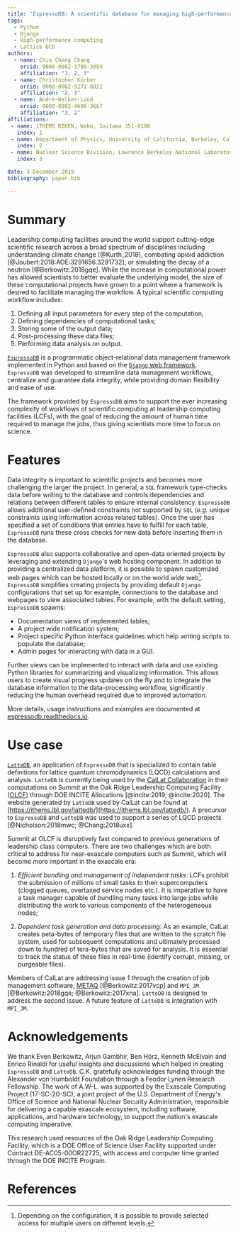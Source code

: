 ```yaml
---
title: 'EspressoDB: A scientific database for managing high-performance computing workflow'
tags:
  - Python
  - Django
  - High-performance computing
  - Lattice QCD
authors:
  - name: Chia Cheng Chang
    orcid: 0000-0002-3790-309X
    affiliation: "1, 2, 3"
  - name: Christopher Körber
    orcid: 0000-0002-9271-8022
    affiliation: "2, 3"
  - name: André~Walker-Loud
    orcid: 0000-0002-4686-3667
    affiliation: "3, 2"
affiliations:
 - name: iTHEMS RIKEN, Wako, Saitama 351-0198
   index: 1
 - name: Department of Physics, University of California, Berkeley, California 94720
   index: 2
 - name: Nuclear Science Division, Lawrence Berkeley National Laboratory, Berkeley, California 94720
   index: 3

date: 3 December 2019
bibliography: paper.bib

---
```


# Summary

Leadership computing facilities around the world support cutting-edge scientific research across a broad spectrum of disciplines including understanding climate change [@Kurth_2018], combating opioid addiction [@Joubert:2018:AOE:3291656.3291732], or simulating the decay of a neutron [@Berkowitz:2018gqe].
While the increase in computational power has allowed scientists to better evaluate the
underlying model, the size of these computational projects have grown to a point where
a framework is desired to facilitate managing the workflow.
A typical scientific computing workflow includes:

1. Defining all input parameters for every step of the computation;
2. Defining dependencies of computational tasks;
3. Storing some of the output data;
4. Post-processing these data files;
5. Performing data analysis on output.

[``EspressoDB``](https://github.com/callat-qcd/espressodb/) is a programmatic object-relational data management framework implemented in Python and based on the [``Django`` web framework](https://www.djangoproject.com).
``EspressoDB`` was developed to streamline data management workflows, centralize and guarantee data integrity, while providing domain flexibility and ease of use.

The framework provided by ``EspressoDB`` aims to support the ever increasing complexity of workflows of scientific computing at leadership computing facilities (LCFs), with the goal of reducing the amount of human time required to manage the jobs, thus giving scientists more time to focus on science.

# Features
Data integrity is important to scientific projects and becomes more challenging the larger the project.
In general, a ``SQL`` framework type-checks data before writing to the database and controls dependencies and relations between different tables to ensure internal consistency.
 ``EspressoDB`` allows additional user-defined constraints not supported by ``SQL`` (*e.g.* unique constraints using information across related tables).
Once the user has specified a set of conditions that entries have to fulfill for each table, ``EspressoDB`` runs these cross checks for new data before inserting them in the database.

``EspressoDB`` also supports collaborative and open-data oriented projects by leveraging and extending ``Django``'s web hosting component.
In addition to providing a centralized data platform, it is possible to spawn customized web pages which can be hosted locally or on the world wide web[^1].
``EspressoDB`` simplifies creating projects by providing default ``Django`` configurations that set up for example, connections to the database and webpages to view associated tables.
For example, with the default setting, ``EspressoDB`` spawns:

* Documentation views of implemented tables;
* A project wide notification system;
* Project specific Python interface guidelines which help writing scripts to populate the database;
* Admin pages for interacting with data in a GUI.

Further views can be implemented to interact with data and use existing Python libraries for summarizing and visualizing information.
This allows users to create visual progress updates on the fly and to integrate the database information to the data-processing workflow, significantly reducing the human overhead required due to improved automation.

More details, usage instructions and examples are documented at [espressodb.readthedocs.io](https://espressodb.readthedocs.io).

[^1]: Depending on the configuration, it is possible to provide selected access for multiple users on different levels.


# Use case
[``LatteDB``](https://github.com/callat-qcd/lattedb/), an application of ``EspressoDB`` that is specialized to contain table definitions for lattice quantum chromodynamics (LQCD) calculations and analysis.
``LatteDB`` is currently being used by the [CalLat Collaboration](https://a51.lbl.gov/~callat/webhome/) in their computations on Summit at the Oak Ridge Leadership Computing Facility ([OLCF](https://www.olcf.ornl.gov)) through DOE INCITE Allocations [@incite:2019; @incite:2020].
The website generated by ``LatteDB`` used by CalLat can be found at [https://ithems.lbl.gov/lattedb/](https://ithems.lbl.gov/lattedb/). A precursor to ``EspressoDB`` and ``LatteDB`` was used to support a series of LQCD projects
[@Nicholson:2018mwc; @Chang:2018uxx].

Summit at OLCF is disruptively fast compared to previous generations of leadership class computers.  There are two challenges which are both critical to address for near-exascale computers such as Summit, which will become more important in the exascale era:

1. _Efficient bundling and management of independent tasks_:
LCFs prohibit the submission of millions of small tasks to their supercomputers (clogged queues, overtaxed service nodes etc.).  It is imperative to have a task manager capable of bundling many tasks into large jobs while distributing the work to various components of the heterogeneous nodes;

2. _Dependent task generation and data processing_:
As an example, CalLat creates peta-bytes of temporary files that are written to the scratch file system, used for subsequent computations and ultimately processed down to hundred of tera-bytes that are saved for analysis.
It is essential to track the status of these files in real-time (identify corrupt, missing, or purgeable files).

Members of CalLat are addressing issue 1 through the creation of job management software, [METAQ](https://github.com/evanberkowitz/metaq) [@Berkowitz:2017vcp] and ``MPI_JM`` [@Berkowitz:2018gqe; @Berkowitz:2017xna].
``LatteDB`` is designed to address the second issue.
A future feature of ``LatteDB``  is integration with ``MPI_JM``.


# Acknowledgements

We thank Even Berkowitz, Arjun Gambhir, Ben Hörz,  Kenneth McElvain and Enrico Rinaldi for useful insights and discussions which helped in creating ``EspressoDB`` and ``LatteDB``.
C.K. gratefully acknowledges funding through the Alexander von Humboldt Foundation through a Feodor Lynen Research Fellowship.
The work of A.W-L. was supported by the Exascale Computing Project (17-SC-20-SC), a joint project of the U.S. Department of Energy's Office of Science and National Nuclear Security Administration, responsible for delivering a capable exascale ecosystem, including software, applications, and hardware technology, to support the nation's exascale computing imperative.

This research used resources of the Oak Ridge Leadership Computing Facility, which is a DOE Office of Science User Facility supported under Contract DE-AC05-00OR22725, with access and computer time granted through the DOE INCITE Program.

# References
